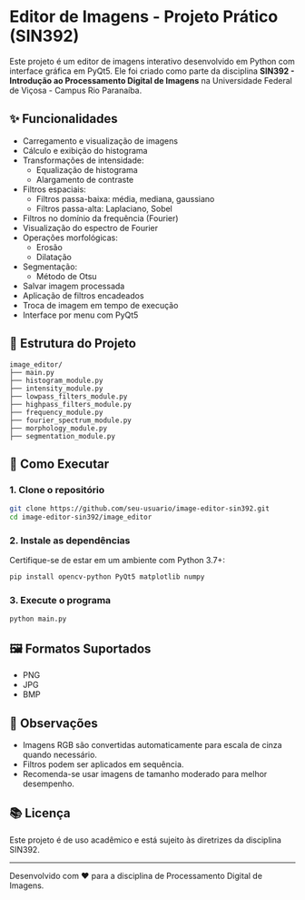 # Editor de Imagens - Projeto Prático (SIN392)

Este projeto é um editor de imagens interativo desenvolvido em Python com interface gráfica em PyQt5. Ele foi criado como parte da disciplina **SIN392 - Introdução ao Processamento Digital de Imagens** na Universidade Federal de Viçosa - Campus Rio Paranaíba.

## ✨ Funcionalidades

- Carregamento e visualização de imagens
- Cálculo e exibição do histograma
- Transformações de intensidade:
  - Equalização de histograma
  - Alargamento de contraste
- Filtros espaciais:
  - Filtros passa-baixa: média, mediana, gaussiano
  - Filtros passa-alta: Laplaciano, Sobel
- Filtros no domínio da frequência (Fourier)
- Visualização do espectro de Fourier
- Operações morfológicas:
  - Erosão
  - Dilatação
- Segmentação:
  - Método de Otsu
- Salvar imagem processada
- Aplicação de filtros encadeados
- Troca de imagem em tempo de execução
- Interface por menu com PyQt5

## 📁 Estrutura do Projeto

```
image_editor/
├── main.py
├── histogram_module.py
├── intensity_module.py
├── lowpass_filters_module.py
├── highpass_filters_module.py
├── frequency_module.py
├── fourier_spectrum_module.py
├── morphology_module.py
├── segmentation_module.py
```

## 🚀 Como Executar

### 1. Clone o repositório

```bash
git clone https://github.com/seu-usuario/image-editor-sin392.git
cd image-editor-sin392/image_editor
```

### 2. Instale as dependências

Certifique-se de estar em um ambiente com Python 3.7+:

```bash
pip install opencv-python PyQt5 matplotlib numpy
```

### 3. Execute o programa

```bash
python main.py
```

## 🖼️ Formatos Suportados

- PNG
- JPG
- BMP

## 📌 Observações

- Imagens RGB são convertidas automaticamente para escala de cinza quando necessário.
- Filtros podem ser aplicados em sequência.
- Recomenda-se usar imagens de tamanho moderado para melhor desempenho.

## 📚 Licença

Este projeto é de uso acadêmico e está sujeito às diretrizes da disciplina SIN392.

---
Desenvolvido com ❤️ para a disciplina de Processamento Digital de Imagens.